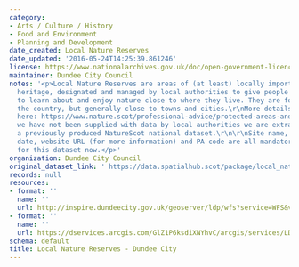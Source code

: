 ```yaml
---
category:
- Arts / Culture / History
- Food and Environment
- Planning and Development
date_created: Local Nature Reserves
date_updated: '2016-05-24T14:25:39.861246'
license: https://www.nationalarchives.gov.uk/doc/open-government-licence/version/3/
maintainer: Dundee City Council
notes: '<p>Local Nature Reserves are areas of (at least) locally important natural
  heritage, designated and managed by local authorities to give people better opportunities
  to learn about and enjoy nature close to where they live. They are found across
  the country, but generally close to towns and cities.\r\nMore details are available
  here: https://www.nature.scot/professional-advice/protected-areas-and-species/protected-areas/local-designations/local-nature-reserves\r\nWhere
  we have not been supplied with data by local authorities we are extracting it from
  a previously produced NatureScot national dataset.\r\n\r\nSite name, designation
  date, website URL (for more information) and PA code are all mandatory attributes
  for this dataset now.</p>'
organization: Dundee City Council
original_dataset_link: ' https://data.spatialhub.scot/package/local_nature_reserves-dc'
records: null
resources:
- format: ''
  name: ''
  url: http://inspire.dundeecity.gov.uk/geoserver/ldp/wfs?service=WFS&version=2.0.0&request=getCapabilities
- format: ''
  name: ''
  url: https://dservices.arcgis.com/GlZ1P6ksdiXNYhvC/arcgis/services/LDP2019_WFS/WFSServer?SERVICE=WFS&REQUEST=GetCapabilities
schema: default
title: Local Nature Reserves - Dundee City
---
```

